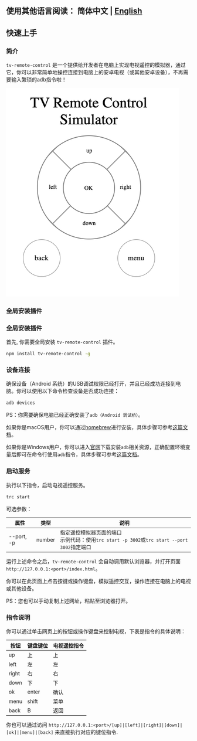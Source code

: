 ## 使用其他语言阅读： 简体中文 | [English](./README.md)

## 快速上手

### 简介

`tv-remote-control` 是一个提供给开发者在电脑上实现电视遥控的模拟器，通过它，你可以非常简单地操控连接到电脑上的安卓电视（或其他安卓设备），不再需要输入繁琐的adb指令啦！

![display](src/common/display.png)

### 全局安装插件

### 全局安装插件

首先, 你需要全局安装 `tv-remote-control` 插件。

```sh
npm install tv-remote-control -g
```

### 设备连接

确保设备（Android 系统）的USB调试权限已经打开，并且已经成功连接到电脑。你可以使用以下命令检查设备是否成功连接：

```sh
adb devices 
```

PS：你需要确保电脑已经正确安装了`adb（Android 调试桥）`。

如果你是macOS用户，你可以通过[homebrew](https://brew.sh/)进行安装，具体步骤可参考[这篇文档](https://www.jianshu.com/p/1b3fb1f27b67)。

如果你是Windows用户，你可以进入[官网](https://developer.android.google.cn/studio/command-line/adb)下载安装`adb`相关资源，正确配置环境变量后即可在命令行使用`adb`指令，具体步骤可参考[这篇文档](https://blog.csdn.net/qq_43506952/article/details/88395194)。

### 启动服务

执行以下指令，启动电视遥控服务。

```sh
trc start
```

可选参数：

| 属性    | 类型   | 说明                                                                                |
| ------- | ------ | ----------------------------------------------------------------------------------- |
| --port, -p | number | 指定遥控模拟器页面的端口 <br/> 示例代码：使用`trc start -p 3002`或`trc start --port 3002`指定端口|

运行上述命令之后，`tv-remote-control` 会自动调用默认浏览器，并打开页面`http://127.0.0.1:<port>/index.html`。

你可以在此页面上点击按键或操作键盘，模拟遥控交互，操作连接在电脑上的电视或其他设备。

PS：您也可以手动复制上述网址，粘贴至浏览器打开。

### 指令说明

你可以通过单击网页上的按钮或操作键盘来控制电视，下表是指令的具体说明：

| 按钮     | 键盘键位           | 电视遥控指令 |
| ------- | -------------- | --------- |
| up      | 上             | 上       |
| left    | 左           | 左       |
| right   | 右          | 右       |
| down    | 下           | 下       |
| ok      | enter          | 确认       |
| menu    | shift          | 菜单       |
| back    | B              | 返回       |

你也可以通过访问 `http://127.0.0.1:<port>/[up]|[left]|[right]|[down]|[ok]|[menu]|[back]` 来直接执行对应的键位指令.
